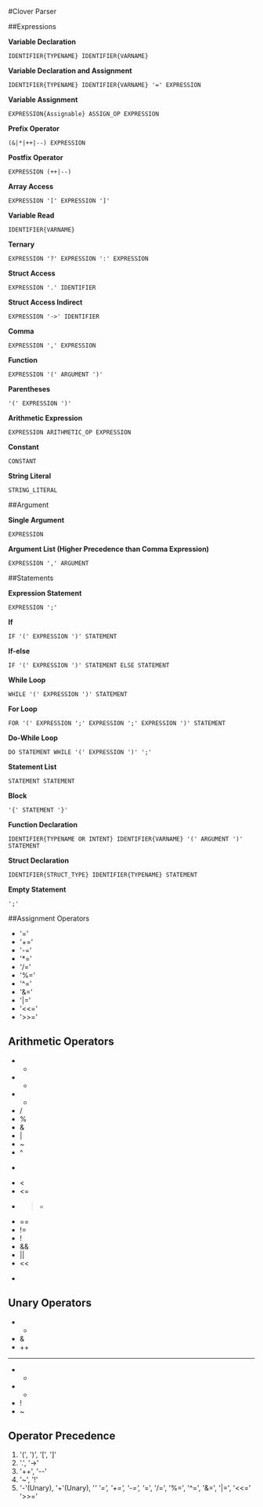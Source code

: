 #Clover Parser

##Expressions

**Variable Declaration**
    
    IDENTIFIER{TYPENAME} IDENTIFIER{VARNAME}

**Variable Declaration and Assignment**
    
    IDENTIFIER{TYPENAME} IDENTIFIER{VARNAME} '=' EXPRESSION

**Variable Assignment**

    EXPRESSION{Assignable} ASSIGN_OP EXPRESSION

**Prefix Operator**

    (&|*|++|--) EXPRESSION 

**Postfix Operator** 

    EXPRESSION (++|--)

**Array Access**

    EXPRESSION '[' EXPRESSION ']'

**Variable Read**
    
    IDENTIFIER{VARNAME}

**Ternary** 

    EXPRESSION '?' EXPRESSION ':' EXPRESSION 

**Struct Access**

    EXPRESSION '.' IDENTIFIER

**Struct Access Indirect**

    EXPRESSION '->' IDENTIFIER

**Comma**

    EXPRESSION ',' EXPRESSION 

**Function**

    EXPRESSION '(' ARGUMENT ')'

**Parentheses**

    '(' EXPRESSION ')'

**Arithmetic Expression**
    
    EXPRESSION ARITHMETIC_OP EXPRESSION

**Constant**

    CONSTANT

**String Literal**
    
    STRING_LITERAL

##Argument

**Single Argument**

    EXPRESSION

**Argument List (Higher Precedence than Comma Expression)**

    EXPRESSION ',' ARGUMENT 


##Statements

**Expression Statement**

    EXPRESSION ';'

**If**

    IF '(' EXPRESSION ')' STATEMENT

**If-else**

    IF '(' EXPRESSION ')' STATEMENT ELSE STATEMENT

**While Loop**

    WHILE '(' EXPRESSION ')' STATEMENT

**For Loop**
    
    FOR '(' EXPRESSION ';' EXPRESSION ';' EXPRESSION ')' STATEMENT 

**Do-While Loop**

    DO STATEMENT WHILE '(' EXPRESSION ')' ';'
    
**Statement List**

    STATEMENT STATEMENT

**Block**

    '{' STATEMENT '}'

**Function Declaration**
    
    IDENTIFIER{TYPENAME OR INTENT} IDENTIFIER{VARNAME} '(' ARGUMENT ')' STATEMENT

**Struct Declaration**

    IDENTIFIER{STRUCT_TYPE} IDENTIFIER{TYPENAME} STATEMENT

**Empty Statement**
    
    ';'

##Assignment Operators
- '='
- '+='
- '-='
- '*='
- '/='
- '%='
- '^='
- '&='
- '|='
- '<<='
- '>>='

## Arithmetic Operators 
- +
- -
- *
- /
- %
- &
- | 
- ~
- ^
- >
- <
- <=
- >=
- ==
- !=
- !
- &&
- ||
- <<
- >>


## Unary Operators
- *
- &
- ++
- -- 
- +
- -
- !
- ~

## Operator Precedence 

1. '(', ')', '[', ']'
2. '.', '->'
3. '++', '--'
4. '~', '!'
5. '-'(Unary), '+'(Unary), '*'
 '=', '+=', '-=', '*=', '/=', '%=', '^=', '&=', '|=', '<<=' '>>=' 
